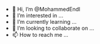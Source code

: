 - 👋 Hi, I’m @MohammedEndl
- 👀 I’m interested in ...
- 🌱 I’m currently learning ...
- 💞️ I’m looking to collaborate on ...
- 📫 How to reach me ...

<!---
MohammedEndl/MohammedEndl is a ✨ special ✨ repository because its `README.md` (this file) appears on your GitHub profile.
You can click the Preview link to take a look at your changes.
--->
